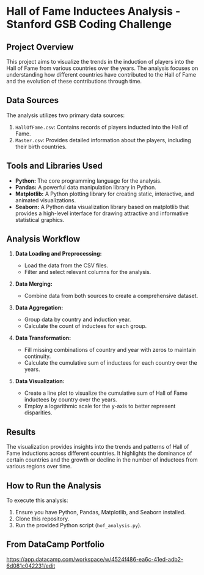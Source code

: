 # Hall of Fame Inductees Analysis - Stanford GSB Coding Challenge

## Project Overview

This project aims to visualize the trends in the induction of players into the Hall of Fame from various countries over the years. The analysis focuses on understanding how different countries have contributed to the Hall of Fame and the evolution of these contributions through time.

## Data Sources

The analysis utilizes two primary data sources:

1. `HallOfFame.csv`: Contains records of players inducted into the Hall of Fame.
2. `Master.csv`: Provides detailed information about the players, including their birth countries.

## Tools and Libraries Used

- **Python:** The core programming language for the analysis.
- **Pandas:** A powerful data manipulation library in Python.
- **Matplotlib:** A Python plotting library for creating static, interactive, and animated visualizations.
- **Seaborn:** A Python data visualization library based on matplotlib that provides a high-level interface for drawing attractive and informative statistical graphics.

## Analysis Workflow

1. **Data Loading and Preprocessing:**
   - Load the data from the CSV files.
   - Filter and select relevant columns for the analysis.

2. **Data Merging:**
   - Combine data from both sources to create a comprehensive dataset.

3. **Data Aggregation:**
   - Group data by country and induction year.
   - Calculate the count of inductees for each group.

4. **Data Transformation:**
   - Fill missing combinations of country and year with zeros to maintain continuity.
   - Calculate the cumulative sum of inductees for each country over the years.

5. **Data Visualization:**
   - Create a line plot to visualize the cumulative sum of Hall of Fame inductees by country over the years.
   - Employ a logarithmic scale for the y-axis to better represent disparities.

## Results

The visualization provides insights into the trends and patterns of Hall of Fame inductions across different countries. It highlights the dominance of certain countries and the growth or decline in the number of inductees from various regions over time.

## How to Run the Analysis

To execute this analysis:

1. Ensure you have Python, Pandas, Matplotlib, and Seaborn installed.
2. Clone this repository.
3. Run the provided Python script (`hof_analysis.py`).

## From DataCamp Portfolio 
https://app.datacamp.com/workspace/w/4524f486-ea6c-41ed-adb2-6d081c042231/edit



